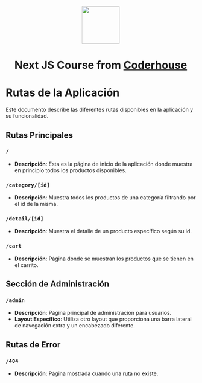 <div align="center"> 
  <img height="100px" src="https://upload.wikimedia.org/wikipedia/commons/8/8e/Nextjs-logo.svg" />
<h1>Next JS Course from <a target="_blank" href="https://www.coderhouse.com">Coderhouse</a></h1>
</div>

# Rutas de la Aplicación

Este documento describe las diferentes rutas disponibles en la aplicación y su funcionalidad.

## Rutas Principales

### `/`

- **Descripción**: Esta es la página de inicio de la aplicación donde muestra en principio todos los productos
  disponibles.

### `/category/[id]`

- **Descripción**: Muestra todos los productos de una categoría filtrando por el id de la misma.

### `/detail/[id]`

- **Descripción**: Muestra el detalle de un producto específico según su id.

### `/cart`

- **Descripción**: Página donde se muestran los productos que se tienen en el carrito.

## Sección de Administración

### `/admin`

- **Descripción**: Página principal de administración para usuarios.
- **Layout Específico**: Utiliza otro layout que proporciona una barra lateral de navegación extra y un encabezado
  diferente.

## Rutas de Error

### `/404`

- **Descripción**: Página mostrada cuando una ruta no existe.

